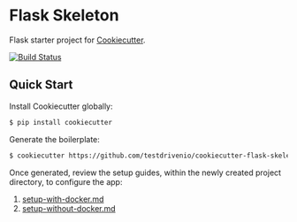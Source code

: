 # Flask Skeleton

Flask starter project for [Cookiecutter](https://github.com/audreyr/cookiecutter).

[![Build Status](https://travis-ci.org/testdrivenio/cookiecutter-flask-skeleton.svg?branch=master)](https://travis-ci.org/testdrivenio/cookiecutter-flask-skeleton)

## Quick Start

Install Cookiecutter globally:

```sh
$ pip install cookiecutter
```

Generate the boilerplate:

```sh
$ cookiecutter https://github.com/testdrivenio/cookiecutter-flask-skeleton.git
```

Once generated, review the setup guides, within the newly created project directory, to configure the app:

1. [setup-with-docker.md](%7B%7Bcookiecutter.app_slug%7D%7D/setup-with-docker.md)
1. [setup-without-docker.md](%7B%7Bcookiecutter.app_slug%7D%7D/setup-without-docker.md)
